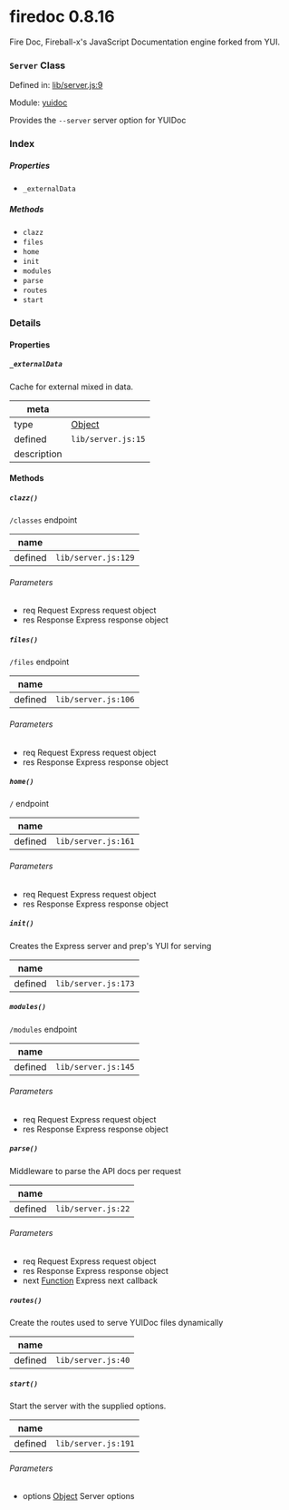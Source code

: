 
# firedoc 0.8.16

Fire Doc, Fireball-x&#x27;s JavaScript Documentation engine forked from YUI.

### `Server` Class


Defined in: [lib/server.js:9](../files/lib/server.js.js)

Module: [yuidoc](../modules/yuidoc.md)




Provides the `--server` server option for YUIDoc

### Index

##### Properties

  - `_externalData`



##### Methods

  - `clazz`
  - `files`
  - `home`
  - `init`
  - `modules`
  - `parse`
  - `routes`
  - `start`





### Details


#### Properties



##### `_externalData`

Cache for external mixed in data.

| meta |  |
|------|--|
| type | <a href="https://developer.mozilla.org/en/JavaScript/Reference/Global_Objects/Object" class="crosslink external" target="_blank">Object</a> |
| defined | `lib/server.js:15` |
| description |  |






<!-- Method Block -->
#### Methods


##### `clazz()`

`/classes` endpoint

| name |  |
|------|--|
| defined | `lib/server.js:129` |

###### Parameters
- req Request Express request object
- res Response Express response object



##### `files()`

`/files` endpoint

| name |  |
|------|--|
| defined | `lib/server.js:106` |

###### Parameters
- req Request Express request object
- res Response Express response object



##### `home()`

`/` endpoint

| name |  |
|------|--|
| defined | `lib/server.js:161` |

###### Parameters
- req Request Express request object
- res Response Express response object



##### `init()`

Creates the Express server and prep's YUI for serving

| name |  |
|------|--|
| defined | `lib/server.js:173` |




##### `modules()`

`/modules` endpoint

| name |  |
|------|--|
| defined | `lib/server.js:145` |

###### Parameters
- req Request Express request object
- res Response Express response object



##### `parse()`

Middleware to parse the API docs per request

| name |  |
|------|--|
| defined | `lib/server.js:22` |

###### Parameters
- req Request Express request object
- res Response Express response object
- next <a href="https://developer.mozilla.org/en/JavaScript/Reference/Global_Objects/Function" class="crosslink external" target="_blank">Function</a> Express next callback



##### `routes()`

Create the routes used to serve YUIDoc files dynamically

| name |  |
|------|--|
| defined | `lib/server.js:40` |




##### `start()`

Start the server with the supplied options.

| name |  |
|------|--|
| defined | `lib/server.js:191` |

###### Parameters
- options <a href="https://developer.mozilla.org/en/JavaScript/Reference/Global_Objects/Object" class="crosslink external" target="_blank">Object</a> Server options




